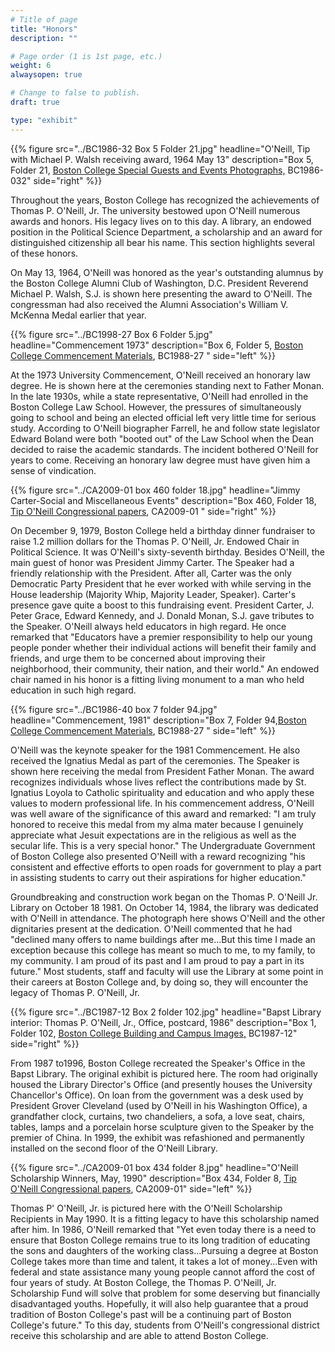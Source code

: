 ```yaml
---
# Title of page
title: "Honors"
description: ""

# Page order (1 is 1st page, etc.)
weight: 6
alwaysopen: true

# Change to false to publish.
draft: true

type: "exhibit"
---
```

{{% figure src="../BC1986-32 Box 5 Folder 21.jpg"
           headline="O'Neill, Tip with Michael P. Walsh receiving award, 1964 May 13" 
           description="Box 5, Folder 21, [Boston College Special Guests and Events Photographs,](https://bc-primo.hosted.exlibrisgroup.com/permalink/f/l6ucgu/ALMA-BC21425342270001021) BC1986-032" 
           side="right" %}}

Throughout the years, Boston College has recognized the achievements of Thomas P. O'Neill, Jr. The university bestowed upon O'Neill numerous awards and honors. His legacy lives on to this day. A library, an endowed position in the Political Science Department, a scholarship and an award for distinguished citizenship all bear his name. This section highlights several of these honors.



On May 13, 1964, O'Neill was honored as the year's outstanding alumnus by the Boston College Alumni Club of Washington, D.C. President Reverend Michael P. Walsh, S.J. is shown here presenting the award to O'Neill. The congressman had also received the Alumni Association's William V. McKenna Medal earlier that year.

{{% figure src="../BC1998-27 Box 6 Folder 5.jpg"
           headline="Commencement 1973" 
           description="Box 6, Folder 5, [Boston College Commencement Materials](https://bc-primo.hosted.exlibrisgroup.com/permalink/f/l6ucgu/ALMA-BC21476208860001021), BC1988-27 " side="left" %}}


At the 1973 University Commencement, O'Neill received an honorary law degree. He is shown here at the ceremonies standing next to Father Monan. In the late 1930s, while a state representative, O'Neill had enrolled in the Boston College Law School. However, the pressures of simultaneously going to school and being an elected official left very little time for serious study. According to O'Neill biographer Farrell, he and follow state legislator Edward Boland were both "booted out" of the Law School when the Dean decided to raise the academic standards. The incident bothered O'Neill for years to come. Receiving an honorary law degree must have given him a sense of vindication.

{{% figure src="../CA2009-01 box 460 folder 18.jpg"
           headline="Jimmy Carter-Social and Miscellaneous Events" 
           description="Box 460, Folder 18, [Tip O'Neill Congressional papers](https://bc-primo.hosted.exlibrisgroup.com/permalink/f/l6ucgu/ALMA-BC21339013100001021), CA2009-01 " side="right" %}}

On December 9, 1979, Boston College held a birthday dinner fundraiser to raise 1.2 million dollars for the Thomas P. O'Neill, Jr. Endowed Chair in Political Science. It was O'Neill's sixty-seventh birthday. Besides O'Neill, the main guest of honor was President Jimmy Carter. The Speaker had a friendly relationship with the President. After all, Carter was the only Democratic Party President that he ever worked with while serving in the House leadership (Majority Whip, Majority Leader, Speaker). Carter's presence gave quite a boost to this fundraising event. President Carter, J. Peter Grace, Edward Kennedy, and J. Donald Monan, S.J. gave tributes to the Speaker. O'Neill always held educators in high regard. He once remarked that "Educators have a premier responsibility to help our young people ponder whether their individual actions will benefit their family and friends, and urge them to be concerned about improving their neighborhood, their community, their nation, and their world." An endowed chair named in his honor is a fitting living monument to a man who held education in such high regard.

{{% figure src="../BC1986-40 box 7 folder 94.jpg"
           headline="Commencement, 1981" 
           description="Box 7, Folder 94,[Boston College Commencement Materials](https://bc-primo.hosted.exlibrisgroup.com/permalink/f/l6ucgu/ALMA-BC21476208860001021), BC1988-27  " side="left" %}}

O'Neill was the keynote speaker for the 1981 Commencement. He also received the Ignatius Medal as part of the ceremonies. The Speaker is shown here receiving the medal from President Father Monan. The award recognizes individuals whose lives reflect the contributions made by St. Ignatius Loyola to Catholic spirituality and education and who apply these values to modern professional life. In his commencement address, O'Neill was well aware of the significance of this award and remarked: "I am truly honored to receive this medal from my alma mater because I genuinely appreciate what Jesuit expectations are in the religious as well as the secular life. This is a very special honor." The Undergraduate Government of Boston College also presented O'Neill with a reward recognizing "his consistent and effective efforts to open roads for government to play a part in assisting students to carry out their aspirations for higher education."



Groundbreaking and construction work began on the Thomas P. O'Neill Jr. Library on October 18 1981. On October 14, 1984, the library was dedicated with O'Neill in attendance. The photograph here shows O'Neill and the other dignitaries present at the dedication. O'Neill commented that he had "declined many offers to name buildings after me...But this time I made an exception because this college has meant so much to me, to my family, to my community. I am proud of its past and I am proud to pay a part in its future." Most students, staff and faculty will use the Library at some point in their careers at Boston College and, by doing so, they will encounter the legacy of Thomas P. O'Neill, Jr.

{{% figure src="../BC1987-12 Box 2 folder 102.jpg"
           headline="Bapst Library interior: Thomas P. O'Neill, Jr., Office, postcard, 1986" 
           description="Box 1, Folder 102, [Boston College Building and Campus Images,](https://bc-primo.hosted.exlibrisgroup.com/permalink/f/l6ucgu/ALMA-BC21428864290001021) BC1987-12" 
           side="right" %}}

From 1987 to1996, Boston College recreated the Speaker's Office in the Bapst Library. The original exhibit is pictured here. The room had originally housed the Library Director's Office (and presently houses the University Chancellor's Office). On loan from the government was a desk used by President Grover Cleveland (used by O'Neill in his Washington Office), a grandfather clock, curtains, two chandeliers, a sofa, a love seat, chairs, tables, lamps and a porcelain horse sculpture given to the Speaker by the premier of China. In 1999, the exhibit was refashioned and permanently installed on the second floor of the O'Neill Library.

{{% figure src="../CA2009-01 box 434 folder 8.jpg"
           headline="O'Neill Scholarship Winners, May, 1990" 
           description="Box 434, Folder 8, [Tip O'Neill Congressional papers](https://bc-primo.hosted.exlibrisgroup.com/permalink/f/l6ucgu/ALMA-BC21339013100001021), CA2009-01" 
           side="left" %}}

Thomas P' O'Neill, Jr. is pictured here with the O'Neill Scholarship Recipients in May 1990. It is a fitting legacy to have this scholarship named after him. In 1986, O'Neill remarked that "Yet even today there is a need to ensure that Boston College remains true to its long tradition of educating the sons and daughters of the working class...Pursuing a degree at Boston College takes more than time and talent, it takes a lot of money...Even with federal and state assistance many young people cannot afford the cost of four years of study. At Boston College, the Thomas P. O'Neill, Jr. Scholarship Fund will solve that problem for some deserving but financially disadvantaged youths. Hopefully, it will also help guarantee that a proud tradition of Boston College's past will be a continuing part of Boston College's future." To this day, students from O'Neill's congressional district receive this scholarship and are able to attend Boston College.